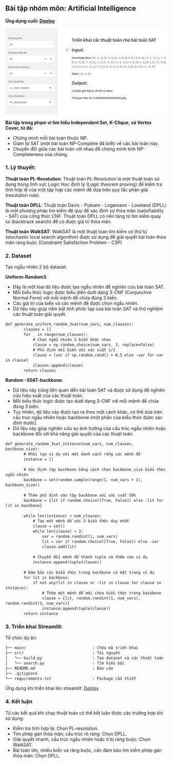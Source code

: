 ## Bài tập nhóm môn: Artificial Intelligence
**Ứng dụng cuối: [Deploy](https://nhom1-trituetunhien.streamlit.app/)**

![Home](src\home.png)

**Bài tập trong phạm vi tìm hiểu Independent Set, K-Clique, và Vertex Cover, từ đó:**
- Chứng minh mỗi bài toán thuộc NP.
- Giảm từ SAT (một bài toán NP-Complete đã biết) về các bài toán này.
- Chuyển đổi giữa các bài toán với nhau để chứng minh tính NP-Completeness của chúng.

### 1. Lý thuyết:
**Thuật toán PL-Resolution**:
Thuật toán PL-Resolution là một thuật toán sử dụng trong lĩnh vực Logic Học định lý (Logic theorem proving) để kiểm tra tính hợp lệ của một tập hợp các mệnh đề dựa trên quy tắc phân giải (resolution rule).

**Thuật toán DPLL**:
 Thuật toán Davis - Putnam - Logemann - Loveland (DPLL) là một phương pháp tìm kiếm đệ quy để xác định sự thỏa mãn (satisfiability - SAT) của công thức CNF. Thuật toán DPLL có nền tảng từ tìm kiếm quay lui (backtrack search) để có được giá trị thỏa mãn.

**Thuật toán WalkSAT**:
 WalkSAT là một thuật toán tìm kiếm có thứ tự (stochastic local search algorithm) được sử dụng để giải quyết bài toán thỏa mãn ràng buộc (Constraint Satisfaction Problem - CSP)
### 2. Dataset
Tạo ngẫu nhiên 2 bộ dataset:

**Uniform-Random3**: 
- Đây là một loại dữ liệu được tạo ngẫu nhiên để nghiên cứu bài toán SAT.
- Mỗi biểu thức logic được biểu diễn dưới dạng 3-CNF (Conjunctive Normal Form) với mỗi mệnh đề chứa đúng 3 biến.
- Các giá trị của biến và các mệnh đề được chọn ngẫu nhiên.
- Dữ liệu này giúp nắm bắt tính phức tạp của bài toán SAT và thử nghiệm các thuật toán giải quyết.
```
def generate_uniform_random_3sat(num_vars, num_clauses):
        clauses = []
        for _ in range(num_clauses):
            # Chọn ngẫu nhiên 3 biến khác nhau
            clause = np.random.choice(num_vars, 3, replace=False)
            # Phủ định mỗi biến với xác suất 1/2
            clause = [var if np.random.rand() > 0.5 else -var for var in clause]
            clauses.append(clause)
        return clauses
```

**Random -3SAT-backbone**:
- Dữ liệu này cũng liên quan đến bài toán SAT và được sử dụng để nghiên cứu hiệu suất của các thuật toán.
- Mỗi biểu thức logic được tạo dưới dạng 3-CNF với mỗi mệnh đề chứa đúng 3 biến.
- Tuy nhiên, dữ liệu này được tạo ra theo một cách khác, có thể dựa trên cấu trúc ngẫu nhiên hoặc backbone (một phần của biểu thức được xác định trước).
- Dữ liệu này giúp nghiên cứu sự ảnh hưởng của cấu trúc ngẫu nhiên hoặc backbone đối với khả năng giải quyết của các thuật toán.
```
def generate_random_3sat_instance(num_vars, num_clauses, backbone_size):
        # Khởi tạo ví dụ với một danh sách rỗng các mệnh đề
        instance = []

        # Xác định tập backbone bằng cách chọn backbone_size biểu thức ngẫu nhiên
        backbone = set(random.sample(range(1, num_vars + 1), backbone_size))

        # Thêm phủ định vào tập backbone với xác suất 50%
        backbone = {lit if random.choice([True, False]) else -lit for lit in backbone}

        while len(instance) < num_clauses:
            # Tạo một mệnh đề với 3 biểu thức duy nhất
            clause = set()
            while len(clause) < 3:
                var = random.randint(1, num_vars)
                lit = var if random.choice([True, False]) else -var
                clause.add(lit)

            # Chuyển đổi mệnh đề thành tuple và thêm vào ví dụ
            instance.append(tuple(clause))

        # Đảm bảo các biểu thức trong backbone có mặt trong ví dụ
        for lit in backbone:
            if not any(lit in clause or -lit in clause for clause in instance):
                # Thêm một mệnh đề mới chứa biểu thức trong backbone
                clause = {lit, random.randint(1, num_vars), random.randint(1, num_vars)}
                instance.append(tuple(clause))
        return instance
```
### 3. Triển khai Streamlit:
Tổ chức dự án:
```
├── main/                             : Chứa mã triển khai
├── src/                              : Tài nguyên
│   └── build.py                      : Tạo dataset và các thuật toán
│   └── search.py                     : Tìm hiểu bài
├── README.md                         : Báo cáo
├── .gitignore                        
└── requirements.txt                  : Package cần thiết 
```

Ứng dụng khi triển khai lên streamlit: [Deploy](https://nhom1-trituetunhien.streamlit.app/)


### 4. Kết luận
Từ các kết quả khi chạy thuật toán có thể kết luận được các trường hợp khi sử dụng:
- Kiểm tra tính hợp lệ: Chọn PL-resolution.
- Tìm phép gán thỏa mãn, cấu trúc rõ ràng: Chọn DPLL.
- Giải quyết nhanh, cấu trúc ngẫu nhiên hoặc ít bị ràng buộc: Chọn WalkSAT.
- Bài toán lớn, nhiều biến và ràng buộc, cần đảm bảo tìm kiếm phép gán thỏa mãn: Chọn DPLL.
